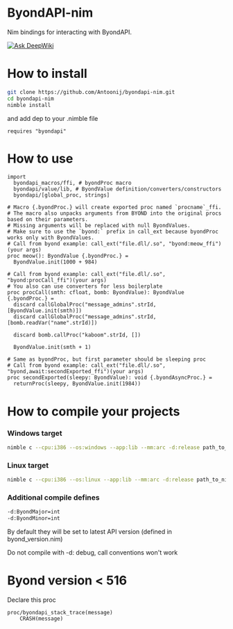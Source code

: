 # ByondAPI-nim
Nim bindings for interacting with ByondAPI.

[![Ask DeepWiki](https://deepwiki.com/badge.svg)](https://deepwiki.com/Antoonij/byondapi-nim)

# How to install

```bash
git clone https://github.com/Antoonij/byondapi-nim.git
cd byondapi-nim
nimble install
```

and add dep to your .nimble file

```
requires "byondapi"
```

# How to use

```
import 
  byondapi_macros/ffi, # byondProc macro
  byondapi/value/lib, # ByondValue definition/converters/constructors
  byondapi/[global_proc, strings]

# Macro {.byondProc.} will create exported proc named `procname`_ffi.
# The macro also unpacks arguments from BYOND into the original procs based on their parameters.
# Missing arguments will be replaced with null ByondValues.
# Make sure to use the `byond:` prefix in call_ext because byondProc works only with ByondValues.
# Call from byond example: call_ext("file.dll/.so", "byond:meow_ffi")(your args)
proc meow(): ByondValue {.byondProc.} =
  ByondValue.init(1000 + 984)

# Call from byond example: call_ext("file.dll/.so", "byond:procCall_ffi")(your args)
# You also can use converters for less boilerplate
proc procCall(smth: cfloat, bomb: ByondValue): ByondValue {.byondProc.} =
  discard callGlobalProc("message_admins".strId, [ByondValue.init(smth)])
  discard callGlobalProc("message_admins".strId, [bomb.readVar("name".strId)])

  discard bomb.callProc("kaboom".strId, [])

  ByondValue.init(smth + 1)

# Same as byondProc, but first parameter should be sleeping proc
# Call from byond example: call_ext("file.dll/.so", "byond,await:secondExported_ffi")(your args)
proc secondExported(sleepy: ByondValue): void {.byondAsyncProc.} = 
  returnProc(sleepy, ByondValue.init(1984))
```

# How to compile your projects

### Windows target
```bash
nimble c --cpu:i386 --os:windows --app:lib --mm:arc -d:release path_to_nim_file.nim
```

### Linux target
```bash
nimble c --cpu:i386 --os:linux --app:lib --mm:arc -d:release path_to_nim_file.nim
```

### Additional compile defines

```bash
-d:ByondMajor=int
-d:ByondMinor=int
```

By default they will be set to latest API version (defined in byond_version.nim)

Do not compile with -d: debug, call conventions won't work

# Byond version < 516

Declare this proc

```
proc/byondapi_stack_trace(message)
	CRASH(message)
```
